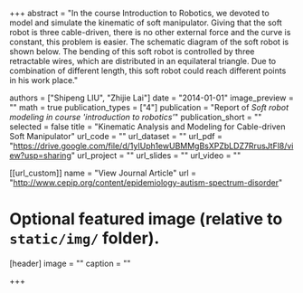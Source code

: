 +++
abstract = "In the course Introduction to Robotics, we devoted to model and simulate the kinematic of soft manipulator. Giving that the soft robot is three cable-driven, there is no other external force and the curve is constant, this problem is easier. The schematic diagram of the soft robot is shown below. The bending of this soft robot is controlled by three retractable wires, which are distributed in an equilateral triangle. Due to combination of different length, this soft robot could reach different points in his work place."

authors = ["Shipeng LIU", "Zhijie Lai"]
date = "2014-01-01"
image_preview = ""
math = true
publication_types = ["4"]
publication = "Report of *Soft robot modeling in course 'introduction to robotics'*"
publication_short = ""
selected = false
title = "Kinematic Analysis and Modeling for Cable-driven Soft Manipulator"
url_code = ""
url_dataset = ""
url_pdf = "https://drive.google.com/file/d/1yIUph1ewUBMMgBsXPZbLDZ7RrusJtFl8/view?usp=sharing"
url_project = ""
url_slides = ""
url_video = ""

[[url_custom]]
name = "View Journal Article"
url = "http://www.cepip.org/content/epidemiology-autism-spectrum-disorder"

# Optional featured image (relative to `static/img/` folder).
[header]
image = ""
caption = ""

+++
